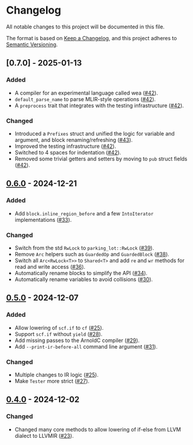 # Changelog

All notable changes to this project will be documented in this file.

The format is based on [Keep a Changelog](https://keepachangelog.com/en/1.1.0/),
and this project adheres to [Semantic Versioning](https://semver.org/spec/v2.0.0.html).

## [0.7.0] - 2025-01-13

### Added

- A compiler for an experimental language called wea ([#42](https://github.com/rikhuijzer/xrcf/pull/42)).
- `default_parse_name` to parse MLIR-style operations ([#42](https://github.com/rikhuijzer/xrcf/pull/42)).
- A `preprocess` trait that integrates with the testing infrastructure ([#42](https://github.com/rikhuijzer/xrcf/pull/42)).

### Changed

- Introduced a `Prefixes` struct and unified the logic for variable and argument, and block renaming/refreshing ([#43](https://github.com/rikhuijzer/xrcf/pull/43)).
- Improved the testing infrastructure ([#42](https://github.com/rikhuijzer/xrcf/pull/42)).
- Switched to 4 spaces for indentation ([#42](https://github.com/rikhuijzer/xrcf/pull/42)).
- Removed some trivial getters and setters by moving to `pub` struct fields ([#42](https://github.com/rikhuijzer/xrcf/pull/42)).

## [0.6.0] - 2024-12-21

### Added

- Add `block.inline_region_before` and a few `IntoIterator` implementations ([#33](https://github.com/rikhuijzer/xrcf/pull/33)).

### Changed

- Switch from the std `RwLock` to `parking_lot::RwLock` ([#39](https://github.com/rikhuijzer/xrcf/pull/39)).
- Remove `Arc` helpers such as `GuardedOp` and `GuardedBlock` ([#38](https://github.com/rikhuijzer/xrcf/pull/38)).
- Switch all `Arc<RwLock<T>>` to `Shared<T>` and add `re` and `wr` methods for read and write access ([#36](https://github.com/rikhuijzer/xrcf/pull/36)).
- Automatically rename blocks to simplify the API ([#34](https://github.com/rikhuijzer/xrcf/pull/34)).
- Automatically rename variables to avoid collisions ([#30](https://github.com/rikhuijzer/xrcf/pull/30)).

## [0.5.0] - 2024-12-07

### Added

- Allow lowering of `scf.if` to `cf` ([#25](https://github.com/rikhuijzer/xrcf/pull/25)).
- Support `scf.if` without `yield` ([#28](https://github.com/rikhuijzer/xrcf/pull/28)).
- Add missing passes to the ArnoldC compiler ([#29](https://github.com/rikhuijzer/xrcf/pull/29)).
- Add `--print-ir-before-all` command line argument ([#31](https://github.com/rikhuijzer/xrcf/pull/31)).

### Changed

- Multiple changes to IR logic ([#25](https://github.com/rikhuijzer/xrcf/pull/25)).
- Make `Tester` more strict ([#27](https://github.com/rikhuijzer/xrcf/pull/27)).

## [0.4.0] - 2024-12-02

### Changed

- Changed many core methods to allow lowering of if-else from LLVM dialect to LLVMIR ([#23](https://github.com/rikhuijzer/xrcf/pull/23)).

[unreleased]: https://github.com/rikhuijzer/xrcf/compare/v0.6.0...main
[0.6.0]: https://github.com/rikhuijzer/xrcf/compare/v0.5.0...v0.6.0
[0.5.0]: https://github.com/rikhuijzer/xrcf/compare/v0.4.0...v0.5.0
[0.4.0]: https://github.com/rikhuijzer/xrcf/releases/tag/v0.4.0